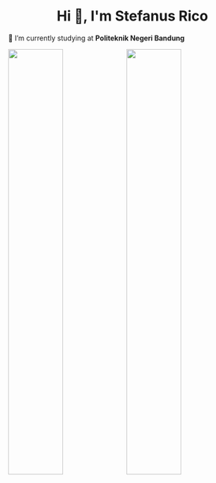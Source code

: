<h1 align="center">Hi 👋, I'm Stefanus Rico</h1>

🔭 I’m currently studying at **Politeknik Negeri Bandung**

<img align="left" width="47%" src="https://github-readme-stats.vercel.app/api?username=stefanusrico&show_icons=true&theme=dracula">

<img align="left" width="47%" src="https://github-readme-stats.vercel.app/api/top-langs/?username=stefanusrico&layout=compact">
